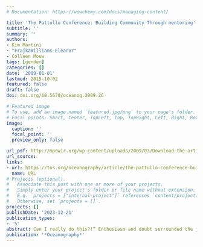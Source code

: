 ```yaml
---
# Documentation: https://wowchemy.com/docs/managing-content/

title: 'The Pattullo Conference: Building Community Through mentoring'
subtitle: ''
summary: ''
authors:
- Kim Martini
- "FrajkaWilliams-Eleanor"
- Colleen Mouw
tags: [gender]
categories: []
date: '2009-01-01'
lastmod: 2015-10-02
featured: false
draft: false
doi: doi.org/10.5670/oceanog.2009.26

# Featured image
# To use, add an image named `featured.jpg/png` to your page's folder.
# Focal points: Smart, Center, TopLeft, Top, TopRight, Left, Right, BottomLeft, Bottom, BottomRight.
image:
  caption: ''
  focal_point: ''
  preview_only: false

url_pdf: http://mpowir.org/wp-content/uploads/2009/03/Download-the-article-by-Martini-Frajka-Williams-and-Mouw1.pdf
url_source: 
links:
- url: https://tos.org/oceanography/article/the-pattullo-conference-building-community-through-mentoring
  name: URL
# Projects (optional).
#   Associate this post with one or more of your projects.
#   Simply enter your project's folder or file name without extension.
#   E.g. `projects = ["internal-project"]` references `content/project/deep-learning/index.md`.
#   Otherwise, set `projects = []`.
projects: []
publishDate: '2023-12-21'
publication_types:
- '5'
abstract: Can I really do this?!” Enthusiasm and doubt surrounded the junior women at the opening reception of the Pattullo Conference. As in other science and engineering fields, real and perceived challenges prevent many women from continuing careers in physical oceanography after graduate school, and we were gathered with senior scientists in the field to debunk the myths surrounding academic careers and help junior women understand the real challenges. Topics at the conference ranged from balancing work and family life to successfully funding research proposals. In this article, we—junior scientist attendees—share some of our personal revelations, surprises, and perspectives about women in physical oceanography gained from this conference. We hope this article will provide insight into the benefits of a gender-specific mentoring event such as the Pattullo Conference, inform senior scientists about what they can do to strengthen the field for junior scientists, and provide guidance to our peers in all geosciences about their chosen careers.
publication: '*Oceanography*'
---
```

